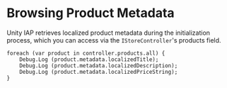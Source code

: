Browsing Product Metadata
=========================

Unity IAP retrieves localized product metadata during the initialization process, which you can access via the ``IStoreController``'s products field.

````
foreach (var product in controller.products.all) {
    Debug.Log (product.metadata.localizedTitle);
    Debug.Log (product.metadata.localizedDescription);
    Debug.Log (product.metadata.localizedPriceString);
}
````

